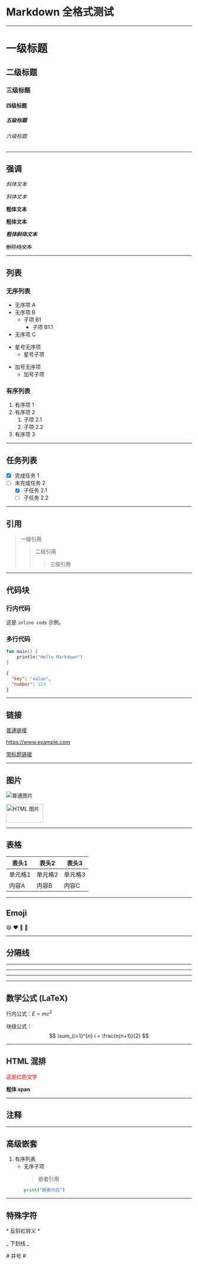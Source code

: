 # Markdown 全格式测试

---

# 一级标题

## 二级标题

### 三级标题

#### 四级标题

##### 五级标题

###### 六级标题

---

## 强调

*斜体文本*

_斜体文本_

**粗体文本**

__粗体文本__

***粗体斜体文本***

~~删除线文本~~

---

## 列表

### 无序列表

- 无序项 A
- 无序项 B
    - 子项 B1
        - 子项 B1.1
- 无序项 C

* 星号无序项
    * 星号子项

+ 加号无序项
    + 加号子项

### 有序列表

1. 有序项 1
2. 有序项 2
    1. 子项 2.1
    2. 子项 2.2
3. 有序项 3

---

## 任务列表

- [x] 完成任务 1
- [ ] 未完成任务 2
    - [x] 子任务 2.1
    - [ ] 子任务 2.2

---

## 引用

> 一级引用
>> 二级引用
>>> 三级引用

---

## 代码块

### 行内代码

这是 `inline code` 示例。

### 多行代码

```kotlin
fun main() {
    println("Hello Markdown")
}
```

```json
{
  "key": "value",
  "number": 123
}
```

---

## 链接

[普通链接](https://www.example.com)

<https://www.example.com>

[带标题链接](https://www.example.com "这是一个标题")

---

## 图片

![普通图片](https://via.placeholder.com/150)

<img src="https://via.placeholder.com/100" width="100" height="50" alt="HTML 图片">

---

## 表格

| 表头1 | 表头2 | 表头3 |
|-------|-------|-------|
| 单元格1 | 单元格2 | 单元格3 |
| 内容A | 内容B | 内容C |

---

## Emoji

:smile: :heart: :rocket: :100:

---

## 分隔线

---

***

___

---

## 数学公式 (LaTeX)

行内公式：$E=mc^2$

块级公式：
$$
\sum_{i=1}^{n} i = \frac{n(n+1)}{2}
$$

---

## HTML 混排

<div style="color: red;">这是红色文字</div>

<span style="font-weight: bold;">粗体 span</span>

---

## 注释

<!-- 这是一个注释 -->

---

## 高级嵌套

1. 有序列表
    - 无序子项
      > 嵌套引用
      ```python
      print("嵌套代码")
      ```

---

## 特殊字符

\* 反斜杠转义 *

\_ 下划线 _

\# 井号 #

